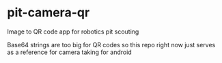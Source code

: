 # pit-camera-qr
Image to QR code app for robotics pit scouting

Base64 strings are too big for QR codes so this repo right now just serves as a reference for camera taking for android
